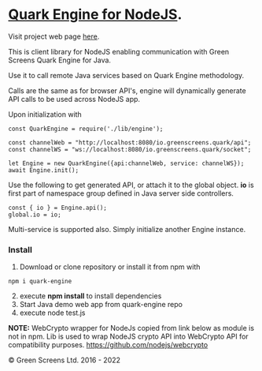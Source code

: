 
# [Quark Engine for NodeJS](https://quark.greenscreens.ltd/).

Visit project web page [here](https://quark.greenscreens.ltd/).

This is client library for NodeJS enabling communication with Green Screens Quark Engine for Java.

Use it to call remote Java services based on Quark Engine methodology.

Calls are the same as for browser API's, engine will dynamically generate API calls to be used across NodeJS app.

Upon initialization with

```
const QuarkEngine = require('./lib/engine');

const channelWeb = "http://localhost:8080/io.greenscreens.quark/api";
const channelWS = "ws://localhost:8080/io.greenscreens.quark/socket";

let Engine = new QuarkEngine({api:channelWeb, service: channelWS});
await Engine.init();
```

Use the following to get generated API, or attach it to the global object.
**io** is first part of namespace group defined in Java server side controllers.
```
const { io } = Engine.api();
global.io = io;
```

Multi-service is supported also. Simply initialize another Engine instance.

### Install

1. Download or clone repository or install it from npm with
```
npm i quark-engine
```
2. execute **npm install** to install dependencies
3. Start Java demo web app  from quark-engine repo
4. execute node test.js


**NOTE:** WebCrypto wrapper for NodeJs copied from link below as module is not in npm. Lib is used to wrap NodeJS crypto API into WebCrypto API for compatibility purposes.
https://github.com/nodejs/webcrypto

&copy; Green Screens Ltd. 2016 - 2022
